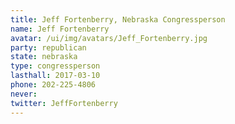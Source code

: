 ```yaml
---
title: Jeff Fortenberry, Nebraska Congressperson
name: Jeff Fortenberry
avatar: /ui/img/avatars/Jeff_Fortenberry.jpg
party: republican
state: nebraska
type: congressperson
lasthall: 2017-03-10
phone: 202-225-4806
never: 
twitter: JeffFortenberry
---
```

